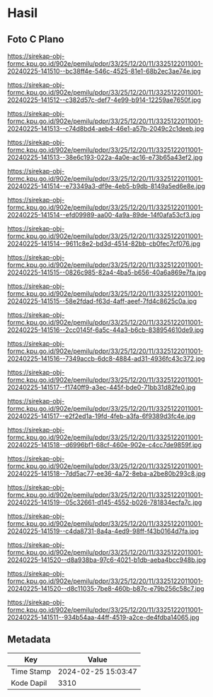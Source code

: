 # Hasil

## Foto C Plano

https://sirekap-obj-formc.kpu.go.id/902e/pemilu/pdpr/33/25/12/20/11/3325122011001-20240225-141510--bc38ff4e-546c-4525-81e1-68b2ec3ae74e.jpg

https://sirekap-obj-formc.kpu.go.id/902e/pemilu/pdpr/33/25/12/20/11/3325122011001-20240225-141512--c382d57c-def7-4e99-b914-12259ae7650f.jpg

https://sirekap-obj-formc.kpu.go.id/902e/pemilu/pdpr/33/25/12/20/11/3325122011001-20240225-141513--c74d8bd4-aeb4-46e1-a57b-2049c2c1deeb.jpg

https://sirekap-obj-formc.kpu.go.id/902e/pemilu/pdpr/33/25/12/20/11/3325122011001-20240225-141513--38e6c193-022a-4a0e-ac16-e73b65a43ef2.jpg

https://sirekap-obj-formc.kpu.go.id/902e/pemilu/pdpr/33/25/12/20/11/3325122011001-20240225-141514--e73349a3-df9e-4eb5-b9db-8149a5ed6e8e.jpg

https://sirekap-obj-formc.kpu.go.id/902e/pemilu/pdpr/33/25/12/20/11/3325122011001-20240225-141514--efd09989-aa00-4a9a-89de-14f0afa53cf3.jpg

https://sirekap-obj-formc.kpu.go.id/902e/pemilu/pdpr/33/25/12/20/11/3325122011001-20240225-141514--9611c8e2-bd3d-4514-82bb-cb0fec7cf076.jpg

https://sirekap-obj-formc.kpu.go.id/902e/pemilu/pdpr/33/25/12/20/11/3325122011001-20240225-141515--0826c985-82a4-4ba5-b656-40a6a869e7fa.jpg

https://sirekap-obj-formc.kpu.go.id/902e/pemilu/pdpr/33/25/12/20/11/3325122011001-20240225-141515--58e2fdad-f63d-4aff-aeef-7fd4c8625c0a.jpg

https://sirekap-obj-formc.kpu.go.id/902e/pemilu/pdpr/33/25/12/20/11/3325122011001-20240225-141516--2cc0145f-6a5c-44a3-b6cb-838954610de9.jpg

https://sirekap-obj-formc.kpu.go.id/902e/pemilu/pdpr/33/25/12/20/11/3325122011001-20240225-141516--7349accb-6dc8-4884-ad31-4936fc43c372.jpg

https://sirekap-obj-formc.kpu.go.id/902e/pemilu/pdpr/33/25/12/20/11/3325122011001-20240225-141517--f1740ff9-a3ec-445f-bde0-71bb31d82fe0.jpg

https://sirekap-obj-formc.kpu.go.id/902e/pemilu/pdpr/33/25/12/20/11/3325122011001-20240225-141517--e2f2ed1a-19fd-4feb-a3fa-6f9389d3fc4e.jpg

https://sirekap-obj-formc.kpu.go.id/902e/pemilu/pdpr/33/25/12/20/11/3325122011001-20240225-141518--d6996bf1-68cf-460e-902e-c4cc7de9859f.jpg

https://sirekap-obj-formc.kpu.go.id/902e/pemilu/pdpr/33/25/12/20/11/3325122011001-20240225-141518--7dd5ac77-ee36-4a72-8eba-a2be80b293c8.jpg

https://sirekap-obj-formc.kpu.go.id/902e/pemilu/pdpr/33/25/12/20/11/3325122011001-20240225-141519--05c32661-d145-4552-b026-781834ecfa7c.jpg

https://sirekap-obj-formc.kpu.go.id/902e/pemilu/pdpr/33/25/12/20/11/3325122011001-20240225-141519--c4da8731-8a4a-4ed9-98ff-f43b0164d7fa.jpg

https://sirekap-obj-formc.kpu.go.id/902e/pemilu/pdpr/33/25/12/20/11/3325122011001-20240225-141520--d8a938ba-97c6-4021-b1db-aeba4bcc948b.jpg

https://sirekap-obj-formc.kpu.go.id/902e/pemilu/pdpr/33/25/12/20/11/3325122011001-20240225-141520--d8c11035-7be8-460b-b87c-e79b256c58c7.jpg

https://sirekap-obj-formc.kpu.go.id/902e/pemilu/pdpr/33/25/12/20/11/3325122011001-20240225-141511--934b54aa-44ff-4519-a2ce-de4fdba14065.jpg


## Metadata

| Key        | Value               |
| ---------- | ------------------- |
| Time Stamp | 2024-02-25 15:03:47 |
| Kode Dapil | 3310                |



